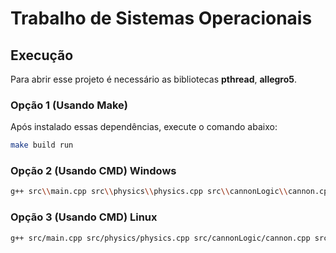 # Trabalho de Sistemas Operacionais

## Execução
Para abrir esse projeto é necessário as bibliotecas **pthread**, **allegro5**.

### Opção 1 (Usando Make)

Após instalado essas dependências, execute o comando abaixo:
```bash
make build run
```

### Opção 2 (Usando CMD) Windows

```bash
g++ src\\main.cpp src\\physics\\physics.cpp src\\cannonLogic\\cannon.cpp src\\bombLogic\bomb.cpp src\\heliLogic\heli.cpp -o executable.exe -Wall -Wextra -Wshadow -Wconversion -lallegro -lallegro_font -lallegro_primitives -lallegro_image -pthread -lallegro_ttf
```

### Opção 3 (Usando CMD) Linux

```bash
g++ src/main.cpp src/physics/physics.cpp src/cannonLogic/cannon.cpp src/bombLogic/bomb.cpp src/heliLogic/heli.cpp -o executable.exe -Wall -Wextra -Wshadow -Wconversion -lallegro -lallegro_font -lallegro_primitives -lallegro_image -pthread -lallegro_ttf
```